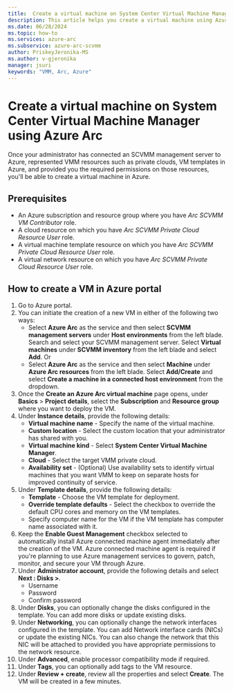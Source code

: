 ```yaml
---
title:  Create a virtual machine on System Center Virtual Machine Manager using Azure Arc
description: This article helps you create a virtual machine using Azure portal. 
ms.date: 06/28/2024
ms.topic: how-to
ms.services: azure-arc
ms.subservice: azure-arc-scvmm
author: PriskeyJeronika-MS
ms.author: v-gjeronika
manager: jsuri
keywords: "VMM, Arc, Azure"
---
```



# Create a virtual machine on System Center Virtual Machine Manager using Azure Arc

Once your administrator has connected an SCVMM management server to Azure, represented VMM resources such as private clouds, VM templates in Azure, and provided you the required permissions on those resources, you'll be able to create a virtual machine in Azure.

## Prerequisites

- An Azure subscription and resource group where you have *Arc SCVMM VM Contributor* role.
- A cloud resource on which you have *Arc SCVMM Private Cloud Resource User* role.
- A virtual machine template resource on which you have *Arc SCVMM Private Cloud Resource User* role.
- A virtual network resource on which you have *Arc SCVMM Private Cloud Resource User* role.

## How to create a VM in Azure portal

1. Go to Azure portal.
2. You can initiate the creation of a new VM in either of the following two ways:
   - Select **Azure Arc** as the service and then select **SCVMM management servers** under **Host environments** from the left blade. Search and select your SCVMM management server. Select **Virtual machines** under **SCVMM inventory** from the left blade and select **Add**. 
   Or
   - Select **Azure Arc** as the service and then select **Machine** under **Azure Arc resources** from the left blade. Select **Add/Create** and select **Create a machine in a connected host environment** from the dropdown.
1. Once the **Create an Azure Arc virtual machine** page opens, under **Basics** > **Project details**, select the **Subscription** and **Resource group** where you want to deploy the VM.
1. Under **Instance details**, provide the following details:
   - **Virtual machine name** - Specify the name of the virtual machine.
   - **Custom location** - Select the custom location that your administrator has shared with you.
   - **Virtual machine kind** - Select **System Center Virtual Machine Manager**.
   - **Cloud** - Select the target VMM private cloud.
   - **Availability set** - (Optional) Use availability sets to identify virtual machines that you want VMM to keep on separate hosts for improved continuity of service.
1. Under **Template details**, provide the following details:
   - **Template** - Choose the VM template for deployment.
   - **Override template defaults** - Select the checkbox to override the default CPU cores and memory on the VM templates.
   - Specify computer name for the VM if the VM template has computer name associated with it.
1. Keep the **Enable Guest Management** checkbox selected to automatically install Azure connected machine agent immediately after the creation of the VM. Azure connected machine agent is required if you're planning to use Azure management services to govern, patch, monitor, and secure your VM through Azure.
1. Under **Administrator account**, provide the following details and select **Next : Disks >**.
   - Username
   - Password
   - Confirm password
1. Under **Disks**, you can optionally change the disks configured in the template. You can add more disks or update existing disks.
1. Under **Networking**, you can optionally change the network interfaces configured in the template. You can add Network interface cards (NICs) or update the existing NICs. You can also change the network that this NIC will be attached to provided you have appropriate permissions to the network resource.
1. Under **Advanced**, enable processor compatibility mode if required.
1. Under **Tags**, you can optionally add tags to the VM resource.
1. Under **Review + create**, review all the properties and select **Create**. The VM will be created in a few minutes.
